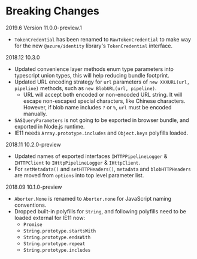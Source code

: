 # Breaking Changes

2019.6 Version 11.0.0-preview.1
* `TokenCredential` has been renamed to `RawTokenCredential` to make way for the new `@azure/identity` library's `TokenCredential` interface.

2018.12 10.3.0

* Updated convenience layer methods enum type parameters into typescript union types, this will help reducing bundle footprint.
* Updated URL encoding strategy for `url` parameters of `new XXXURL(url, pipeline)` methods, such as `new BlobURL(url, pipeline)`.
  * URL will accept both encoded or non-encoded URL string. It will escape non-escaped special characters, like Chinese characters. However, if blob name includes `?` or `%`, `url` must be encoded manually.
* `SASQueryParameters` is not going to be exported in browser bundle, and exported in Node.js runtime.
* IE11 needs `Array.prototype.includes` and `Object.keys` polyfills loaded.

2018.11 10.2.0-preview

* Updated names of exported interfaces `IHTTPPipelineLogger` & `IHTTPClient` to `IHttpPipelineLogger` & `IHttpClient`.
* For `setMetadata()` and `setHTTPHeaders()`, `metadata` and `blobHTTPHeaders` are moved from `options` into top level parameter list.

2018.09 10.1.0-preview

* `Aborter.None` is renamed to `Aborter.none` for JavaScript naming conventions.
* Dropped built-in polyfills for `String`, and following polyfills need to be loaded external for IE11 now:
  * `Promise`
  * `String.prototype.startsWith`
  * `String.prototype.endsWith`
  * `String.prototype.repeat`
  * `String.prototype.includes`

